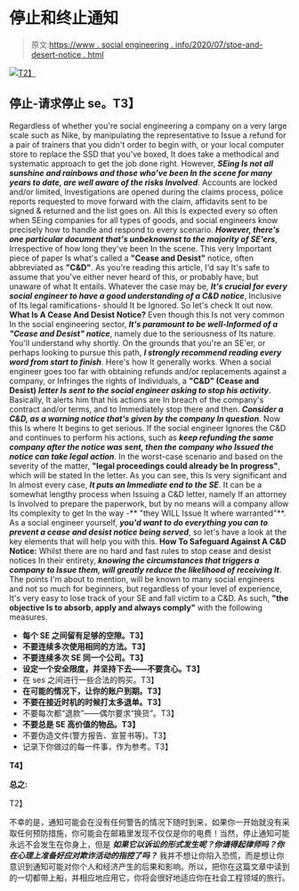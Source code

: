 # 停止和终止通知

> 原文:[https://www . social engineering . info/2020/07/stoe-and-desert-notice . html](https://www.socialengineering.info/2020/07/cease-and-desist-notice.html)

[![](../Images/b454ae18b67d58491809ab78c70dbe9c.png)T2】](https://1.bp.blogspot.com/-yuI8mtbnrx0/XoX_yYu1baI/AAAAAAAAjio/4bEvZbu422cEaiD-oZyWADyuW9QGGeQ3QCLcBGAsYHQ/s1600/Cease%2B%2526%2BDecease.%2Bwww.socialengineers.net.jpg)

## **停止-请求停止 se。T3】**

Regardless of whether you're social engineering a company on a very large scale such as Nike, by manipulating the representative to Issue a refund for a pair of trainers that you didn't order to begin with, or your local computer store to replace the SSD that you've boxed, It does take a methodical and systematic approach to get the job done right. However, ***SEing Is not all sunshine and rainbows and those who've been In the scene for many years to date, are well aware of the risks Involved***. Accounts are locked and/or limited, Investigations are opened during the claims process, police reports requested to move forward with the claim, affidavits sent to be signed & returned and the list goes on.
  All this Is expected every so often when SEing companies for all types of goods, and social engineers know precisely how to handle and respond to every scenario. ***However, there's one particular document that's unbeknownst to the majority of SE'ers***, Irrespective of how long they've been In the scene. This very Important piece of paper Is what's called a **"Cease and Desist"** notice, often abbreviated as **"C&D"**.
  As you're reading this article, I'd say It's safe to assume that you've either never heard of this, or probably have, but unaware of what It entails. Whatever the case may be, ***It's crucial for every social engineer to have a good understanding of a C&D notice***, Inclusive of Its legal ramifications- should It be Ignored. So let's check It out now.
  **What Is A Cease And Desist Notice?**
  Even though this Is not very common In the social engineering sector, ***It's paramount to be well-Informed of a "Cease and Desist" notice***, namely due to the seriousness of Its nature. You'll understand why shortly. On the grounds that you're an SE'er, or perhaps looking to pursue this path, ***I strongly recommend reading every word from start to finish***. Here's how It generally works.
  When a social engineer goes too far with obtaining refunds and/or replacements against a company, or Infringes the rights of Individuals, a **"C&D" (Cease and Desist)** ***letter Is sent to the social engineer asking to stop his activity***. Basically, It alerts him that his actions are In breach of the company's contract and/or terms, and to Immediately stop there and then. ***Consider a C&D, as a warning notice that's given by the company In question***.
  Now this Is where It begins to get serious. If the social engineer Ignores the C&D and continues to perform his actions, such as ***keep refunding the same company after the notice was sent, then the company who Issued the notice can take legal action***. In the worst-case scenario and based on the severity of the matter, **"legal proceedings could already be In progress"**, which will be stated In the letter.
  As you can see, this Is very significant and In almost every case, ***It puts an Immediate end to the SE***. It can be a somewhat lengthy process when Issuing a C&D letter, namely If an attorney Is Involved to prepare the paperwork, but by no means will a company allow Its complexity to get In the way -** "they WILL Issue It where warranted"**. As a social engineer yourself, ***you'd want to do everything you can to prevent a cease and desist notice being served***, so let's have a look at the key elements that will help you with this.
  **How To Safeguard Against A C&D Notice:**
  Whilst there are no hard and fast rules to stop cease and desist notices In their entirety, ***knowing the circumstances that triggers a company to Issue them, will greatly reduce the likelihood of receiving It***. The points I'm about to mention, will be known to many social engineers and not so much for beginners, but regardless of your level of experience, It's very easy to lose track of your SE and fall victim to a C&D. As such, **"the objective Is to absorb, apply and always comply"** with the following measures.

*   **每个 SE 之间留有足够的空隙。T3】**
*   **不要连续多次使用相同的方法。T3】**
*   **不要连续多次 SE 同一个公司。T3】**
*   **设定一个安全限度，并坚持下去——不要贪心。T3】**
*   在 ses 之间进行一些合法的购买。T3】
*   **在可能的情况下，让你的账户到期。T3】**
*   **不要在接近时机的时候打太多退单。T3】**
*   不要每次都“退款”——偶尔要求“换货”。T3】
*   **不要总是 SE 高价值的物品。T3】**
*   不要伪造文件(警方报告、宣誓书等)。T3】
*   记录下你做过的每一件事，作为参考。T3】

 **T4】**

**总之:**

 T2】

不幸的是，通知可能会在没有任何警告的情况下随时到来，如果你一开始就没有采取任何预防措施，你可能会在邮箱里发现不仅仅是你的电费！当然，停止通知可能永远不会发生在你身上，但是 ***如果它以诉讼的形式发生呢？你请得起律师吗？你在心理上准备好应对欺诈活动的指控了吗？*** 我并不想让你陷入恐慌，而是想让你意识到通知可能对你个人和经济产生的后果和影响。所以，把你在这篇文章中读到的一切都带上船，并相应地应用它，你将会很好地适应你在社会工程领域的旅行。